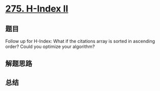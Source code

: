 # [275. H-Index II](https://leetcode.com/problems/h-index-ii/)

## 题目

        
Follow up for H-Index: What if the citations array is sorted in ascending order? Could you optimize your algorithm?

      

## 解题思路


## 总结



